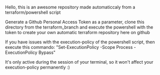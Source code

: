 Hello, this is an awesome repository made automaticcaly from a terraform/powershell script

Generate a Github Personal Access Token as a parameter, clone this directory from the terraform_branch and execute the powershell with the token to create your own automatic terraform repository here on github



If you have issues with the execution-policy of the powershell script, then execute this commando: 
"Set-ExecutionPolicy -Scope Process -ExecutionPolicy Bypass"

It's only active during the session of your terminal, so it won't affect your execution-policy permanently :)
